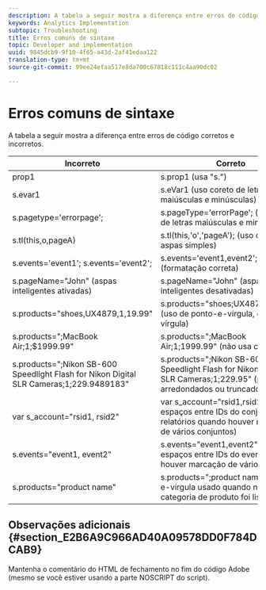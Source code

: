 ```yaml
---
description: A tabela a seguir mostra a diferença entre erros de código corretos e incorretos.
keywords: Analytics Implementation
subtopic: Troubleshooting
title: Erros comuns de sintaxe
topic: Developer and implementation
uuid: 9845dcb9-9f10-4f65-a43d-2af41edaa122
translation-type: tm+mt
source-git-commit: 99ee24efaa517e8da700c67818c111c4aa90dc02

---
```



# Erros comuns de sintaxe

A tabela a seguir mostra a diferença entre erros de código corretos e incorretos.

| Incorreto | Correto |
|---|---|
| prop1 | s.prop1 (usa "s.") |
| s.evar1 | s.eVar1 (uso coreto de letras maiúsculas e minúsculas) |
| s.pagetype='errorpage'; | s.pageType='errorPage'; (uso coreto de letras maiúsculas e minúsculas) |
| s.tl(this,o,pageA) | s.tl(this,'o','pageA'); (uso correto de aspas simples) |
| s.events='event1'; s.events='event2'; | s.events='event1,event2'; (formatação correta) |
| s.pageName="John" (aspas inteligentes ativadas) | s.pageName="John" (aspas inteligentes desativadas) |
| s.products="shoes,UX4879,1,19.99" | s.products="shoes;UX4879;1;19.99" (uso de ponto-e-vírgula, e não vírgula) |
| s.products=";MacBook Air;1;$1999.99" | s.products=";MacBook Air;1;1999.99" (não usa cifrão) |
| s.products=";Nikon SB-600 Speedlight Flash for Nikon Digital SLR Cameras;1;229.9489183" | s.products=";Nikon SB-600 Speedlight Flash for Nikon Digital SLR Cameras;1;229.95" (preços arredondados ou truncados) |
| var s_account="rsid1, rsid2" | var s_account="rsid1,rsid2" (sem espaços entre IDs do conjunto de relatórios quando houver marcação de vários conjuntos) |
| s.events="event1, event2" | s.events="event1,event2" (sem espaços entre IDs do evento quando houver marcação de vários eventos) |
| s.products="product name" | s.products=";product name" (ponto-e-vírgula usado quando nenhuma categoria de produto foi listada) |

## Observações adicionais {#section_E2B6A9C966AD40A09578DD0F784DCAB9}

Mantenha o comentário do HTML de fechamento no fim do código Adobe (mesmo se você estiver usando a parte NOSCRIPT do script).
